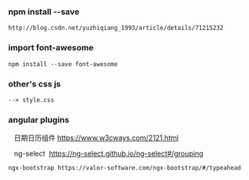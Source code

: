 ### npm install --save     
    http://blog.csdn.net/yuzhiqiang_1993/article/details/71215232
### import font-awesome
    npm install --save font-awesome
### other's css js 
    --> style.css
### angular plugins 
    日期日历组件 https://www.w3cways.com/2121.html
    
    ng-select  https://ng-select.github.io/ng-select#/grouping
    
    ngx-bootstrap https://valor-software.com/ngx-bootstrap/#/typeahead
    
    
        

